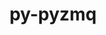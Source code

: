 ---
title: "py-pyzmq"
layout: cache
categories: [package, develop-2023-12-03]
meta: {"versions": ["17.1.2", "25.0.2"], "compilers": ["gcc@=11.1.0", "gcc@=11.4.0", "gcc@=9.4.0", "oneapi@=2023.2.0"], "oss": ["ubuntu20.04"], "platforms": ["linux"], "targets": ["neoverse_v1", "ppc64le", "x86_64_v3"], "stacks": ["data-vis-sdk", "e4s", "e4s-neoverse_v1", "e4s-oneapi", "e4s-power", "root"], "num_specs": 16, "num_specs_by_stack": {"e4s-neoverse_v1": 3, "root": 16, "e4s-power": 3, "data-vis-sdk": 2, "e4s": 4, "e4s-oneapi": 4}}
spec_details: [{"hash": "fc6mgzqbh7xpagk3hzqpv66rzofsze2x", "compiler": "gcc@=11.4.0", "versions": ["25.0.2"], "os": "ubuntu20.04", "platform": "linux", "target": "neoverse_v1", "variants": ["build_system=python_pip"], "stacks": ["e4s-neoverse_v1", "root"], "size": "-", "tarball": "https://binaries.spack.io/develop-2023-12-03/build_cache/linux-ubuntu20.04-neoverse_v1/gcc-11.4.0/py-pyzmq-25.0.2/linux-ubuntu20.04-neoverse_v1-gcc-11.4.0-py-pyzmq-25.0.2-fc6mgzqbh7xpagk3hzqpv66rzofsze2x.spack"}, {"hash": "sqxg5phr2z36i2wa64hgu62ggkmpndjn", "compiler": "gcc@=11.4.0", "versions": ["25.0.2"], "os": "ubuntu20.04", "platform": "linux", "target": "neoverse_v1", "variants": ["build_system=python_pip"], "stacks": ["e4s-neoverse_v1", "root"], "size": "-", "tarball": "https://binaries.spack.io/develop-2023-12-03/build_cache/linux-ubuntu20.04-neoverse_v1/gcc-11.4.0/py-pyzmq-25.0.2/linux-ubuntu20.04-neoverse_v1-gcc-11.4.0-py-pyzmq-25.0.2-sqxg5phr2z36i2wa64hgu62ggkmpndjn.spack"}, {"hash": "zzrvomm7n2jjdy44ktrd4wscjr2o3ujw", "compiler": "gcc@=11.4.0", "versions": ["17.1.2"], "os": "ubuntu20.04", "platform": "linux", "target": "neoverse_v1", "variants": ["build_system=python_pip"], "stacks": ["e4s-neoverse_v1", "root"], "size": "-", "tarball": "https://binaries.spack.io/develop-2023-12-03/build_cache/linux-ubuntu20.04-neoverse_v1/gcc-11.4.0/py-pyzmq-17.1.2/linux-ubuntu20.04-neoverse_v1-gcc-11.4.0-py-pyzmq-17.1.2-zzrvomm7n2jjdy44ktrd4wscjr2o3ujw.spack"}, {"hash": "o53do6zb5qvipl7hl3m7omk46tmgfj3p", "compiler": "gcc@=9.4.0", "versions": ["25.0.2"], "os": "ubuntu20.04", "platform": "linux", "target": "ppc64le", "variants": ["build_system=python_pip"], "stacks": ["e4s-power", "root"], "size": "-", "tarball": "https://binaries.spack.io/develop-2023-12-03/build_cache/linux-ubuntu20.04-ppc64le/gcc-9.4.0/py-pyzmq-25.0.2/linux-ubuntu20.04-ppc64le-gcc-9.4.0-py-pyzmq-25.0.2-o53do6zb5qvipl7hl3m7omk46tmgfj3p.spack"}, {"hash": "mnek6n4xfpm2saargiixebdpfcoafj5x", "compiler": "gcc@=9.4.0", "versions": ["25.0.2"], "os": "ubuntu20.04", "platform": "linux", "target": "ppc64le", "variants": ["build_system=python_pip"], "stacks": ["e4s-power", "root"], "size": "-", "tarball": "https://binaries.spack.io/develop-2023-12-03/build_cache/linux-ubuntu20.04-ppc64le/gcc-9.4.0/py-pyzmq-25.0.2/linux-ubuntu20.04-ppc64le-gcc-9.4.0-py-pyzmq-25.0.2-mnek6n4xfpm2saargiixebdpfcoafj5x.spack"}, {"hash": "2gqor4qtyyaprw4s3cjv4b5tk6iewgiw", "compiler": "gcc@=9.4.0", "versions": ["17.1.2"], "os": "ubuntu20.04", "platform": "linux", "target": "ppc64le", "variants": ["build_system=python_pip"], "stacks": ["e4s-power", "root"], "size": "-", "tarball": "https://binaries.spack.io/develop-2023-12-03/build_cache/linux-ubuntu20.04-ppc64le/gcc-9.4.0/py-pyzmq-17.1.2/linux-ubuntu20.04-ppc64le-gcc-9.4.0-py-pyzmq-17.1.2-2gqor4qtyyaprw4s3cjv4b5tk6iewgiw.spack"}, {"hash": "5ytn4xlp2h3col7fd4htbqfun4zptayb", "compiler": "gcc@=11.1.0", "versions": ["25.0.2"], "os": "ubuntu20.04", "platform": "linux", "target": "x86_64_v3", "variants": ["build_system=python_pip"], "stacks": ["data-vis-sdk", "root"], "size": "-", "tarball": "https://binaries.spack.io/develop-2023-12-03/build_cache/linux-ubuntu20.04-x86_64_v3/gcc-11.1.0/py-pyzmq-25.0.2/linux-ubuntu20.04-x86_64_v3-gcc-11.1.0-py-pyzmq-25.0.2-5ytn4xlp2h3col7fd4htbqfun4zptayb.spack"}, {"hash": "wgzioesrcenndqwzckqwxgcthprsbx27", "compiler": "gcc@=11.1.0", "versions": ["25.0.2"], "os": "ubuntu20.04", "platform": "linux", "target": "x86_64_v3", "variants": ["build_system=python_pip"], "stacks": ["data-vis-sdk", "root"], "size": "-", "tarball": "https://binaries.spack.io/develop-2023-12-03/build_cache/linux-ubuntu20.04-x86_64_v3/gcc-11.1.0/py-pyzmq-25.0.2/linux-ubuntu20.04-x86_64_v3-gcc-11.1.0-py-pyzmq-25.0.2-wgzioesrcenndqwzckqwxgcthprsbx27.spack"}, {"hash": "dfaghktlftwg4fp3i2limsu3ycplnzra", "compiler": "gcc@=11.4.0", "versions": ["25.0.2"], "os": "ubuntu20.04", "platform": "linux", "target": "x86_64_v3", "variants": ["build_system=python_pip"], "stacks": ["e4s", "root"], "size": "-", "tarball": "https://binaries.spack.io/develop-2023-12-03/build_cache/linux-ubuntu20.04-x86_64_v3/gcc-11.4.0/py-pyzmq-25.0.2/linux-ubuntu20.04-x86_64_v3-gcc-11.4.0-py-pyzmq-25.0.2-dfaghktlftwg4fp3i2limsu3ycplnzra.spack"}, {"hash": "6iwyhvtpn4q3wme2knjlr4rmwfq6ruju", "compiler": "gcc@=11.4.0", "versions": ["25.0.2"], "os": "ubuntu20.04", "platform": "linux", "target": "x86_64_v3", "variants": ["build_system=python_pip"], "stacks": ["e4s", "root"], "size": "-", "tarball": "https://binaries.spack.io/develop-2023-12-03/build_cache/linux-ubuntu20.04-x86_64_v3/gcc-11.4.0/py-pyzmq-25.0.2/linux-ubuntu20.04-x86_64_v3-gcc-11.4.0-py-pyzmq-25.0.2-6iwyhvtpn4q3wme2knjlr4rmwfq6ruju.spack"}, {"hash": "yz3thk4v76wudikcmva35vmlrf3al7vc", "compiler": "gcc@=11.4.0", "versions": ["25.0.2"], "os": "ubuntu20.04", "platform": "linux", "target": "x86_64_v3", "variants": ["build_system=python_pip"], "stacks": ["e4s", "root"], "size": "-", "tarball": "https://binaries.spack.io/develop-2023-12-03/build_cache/linux-ubuntu20.04-x86_64_v3/gcc-11.4.0/py-pyzmq-25.0.2/linux-ubuntu20.04-x86_64_v3-gcc-11.4.0-py-pyzmq-25.0.2-yz3thk4v76wudikcmva35vmlrf3al7vc.spack"}, {"hash": "fqlom7wcocf4wydfrxrdonr44nyguukr", "compiler": "gcc@=11.4.0", "versions": ["17.1.2"], "os": "ubuntu20.04", "platform": "linux", "target": "x86_64_v3", "variants": ["build_system=python_pip"], "stacks": ["e4s", "root"], "size": "-", "tarball": "https://binaries.spack.io/develop-2023-12-03/build_cache/linux-ubuntu20.04-x86_64_v3/gcc-11.4.0/py-pyzmq-17.1.2/linux-ubuntu20.04-x86_64_v3-gcc-11.4.0-py-pyzmq-17.1.2-fqlom7wcocf4wydfrxrdonr44nyguukr.spack"}, {"hash": "fvtn7lrqupg3ztmi7t4hq54yvyc7mj6m", "compiler": "oneapi@=2023.2.0", "versions": ["25.0.2"], "os": "ubuntu20.04", "platform": "linux", "target": "x86_64_v3", "variants": ["build_system=python_pip"], "stacks": ["root", "e4s-oneapi"], "size": "-", "tarball": "https://binaries.spack.io/develop-2023-12-03/build_cache/linux-ubuntu20.04-x86_64_v3/oneapi-2023.2.0/py-pyzmq-25.0.2/linux-ubuntu20.04-x86_64_v3-oneapi-2023.2.0-py-pyzmq-25.0.2-fvtn7lrqupg3ztmi7t4hq54yvyc7mj6m.spack"}, {"hash": "y2u3fn62dzccfkri7g7mbsqxn65ssxy4", "compiler": "oneapi@=2023.2.0", "versions": ["25.0.2"], "os": "ubuntu20.04", "platform": "linux", "target": "x86_64_v3", "variants": ["build_system=python_pip"], "stacks": ["root", "e4s-oneapi"], "size": "-", "tarball": "https://binaries.spack.io/develop-2023-12-03/build_cache/linux-ubuntu20.04-x86_64_v3/oneapi-2023.2.0/py-pyzmq-25.0.2/linux-ubuntu20.04-x86_64_v3-oneapi-2023.2.0-py-pyzmq-25.0.2-y2u3fn62dzccfkri7g7mbsqxn65ssxy4.spack"}, {"hash": "qwtqcgtipjbm27sopvprbloamf2w5lwv", "compiler": "oneapi@=2023.2.0", "versions": ["17.1.2"], "os": "ubuntu20.04", "platform": "linux", "target": "x86_64_v3", "variants": ["build_system=python_pip"], "stacks": ["root", "e4s-oneapi"], "size": "-", "tarball": "https://binaries.spack.io/develop-2023-12-03/build_cache/linux-ubuntu20.04-x86_64_v3/oneapi-2023.2.0/py-pyzmq-17.1.2/linux-ubuntu20.04-x86_64_v3-oneapi-2023.2.0-py-pyzmq-17.1.2-qwtqcgtipjbm27sopvprbloamf2w5lwv.spack"}, {"hash": "v6i47fmja66qv7pvlkbeqfl2dynnrrbn", "compiler": "oneapi@=2023.2.0", "versions": ["25.0.2"], "os": "ubuntu20.04", "platform": "linux", "target": "x86_64_v3", "variants": ["build_system=python_pip"], "stacks": ["root", "e4s-oneapi"], "size": "-", "tarball": "https://binaries.spack.io/develop-2023-12-03/build_cache/linux-ubuntu20.04-x86_64_v3/oneapi-2023.2.0/py-pyzmq-25.0.2/linux-ubuntu20.04-x86_64_v3-oneapi-2023.2.0-py-pyzmq-25.0.2-v6i47fmja66qv7pvlkbeqfl2dynnrrbn.spack"}]
---